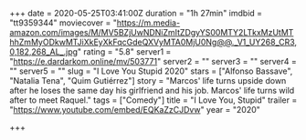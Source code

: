 +++
date = 2020-05-25T03:41:00Z
duration = "1h 27min"
imdbid = "tt9359344"
moviecover = "https://m.media-amazon.com/images/M/MV5BZjUwNDNiZmItZDgyYS00MTY2LTkxMzUtMThhZmMyODkwMTJiXkEyXkFqcGdeQXVyMTA0MjU0Ng@@._V1_UY268_CR3,0,182,268_AL_.jpg"
rating = "5.8"
server1 = "https://e.dardarkom.online/mv/503771"
server2 = ""
server3 = ""
server4 = ""
server5 = ""
slug = "I Love You Stupid 2020"
stars = ["Alfonso Bassave", "Natalia Tena", "Quim Gutiérrez"]
story = "Marcos' life turns upside down after he loses the same day his girlfriend and his job. Marcos' life turns wild after to meet Raquel."
tags = ["Comedy"]
title = "I Love You, Stupid"
trailer = "https://www.youtube.com/embed/EQKaZzCJDvw"
year = "2020"

+++
